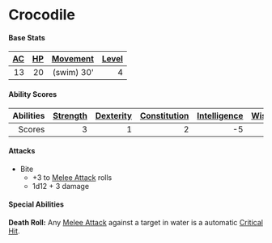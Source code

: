 # Crocodile

#### Base Stats

| [AC](../../../Player%20Characters/Derived%20Statistics/Armor%20Class.md) | [HP](../../../Player%20Characters/Derived%20Statistics/Health%20Points.md) | [Movement](../../../Game%20Procedures/Movement.md) | [Level](../../../Player%20Characters/Derived%20Statistics/Level.md) |
| -----------------------------------------------------------------------: | -------------------------------------------------------------------------: | -------------------------------------------------: | ------------------------------------------------------------------: |
|                                                                       13 |                                                                         20 |                                         (swim) 30' |                                                                   4 |
#### Ability Scores

| Abilities | [Strength](../../../Player%20Characters/Chosen%20Statistics/Strength.md) | [Dexterity](../../../Player%20Characters/Chosen%20Statistics/Dexterity.md) | [Constitution](../../../Player%20Characters/Chosen%20Statistics/Constitution.md) | [Intelligence](../../../Player%20Characters/Chosen%20Statistics/Intelligence.md) | [Wisdom](../../../Player%20Characters/Chosen%20Statistics/Wisdom.md)<br> | [Charisma](../../../Player%20Characters/Chosen%20Statistics/Charisma.md)<br> |
| --------: | -----------------------------------------------------------------------: | -------------------------------------------------------------------------: | -------------------------------------------------------------------------------: | -------------------------------------------------------------------------------: | -----------------------------------------------------------------------: | ---------------------------------------------------------------------------: |
|    Scores |                                                                        3 |                                                                          1 |                                                                                2 |                                                                               -5 |                                                                        1 |                                                                           -2 |
#### Attacks
- Bite
	- +3 to [Melee Attack](../../../Game%20Procedures/Melee%20Attack.md) rolls
	- 1d12 + 3 damage
#### Special Abilities
**Death Roll:** Any [Melee Attack](../../../Game%20Procedures/Melee%20Attack.md) against a target in water is a automatic [Critical Hit](../../../Game%20Procedures/Dice%20Rolls/Critical%20Hit.md).